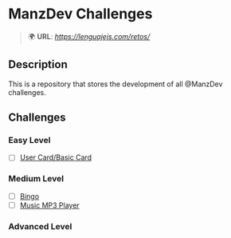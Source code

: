# ManzDev Challenges

>🌍 **URL**: *https://lenguajejs.com/retos/*

## Description

This is a repository that stores the development of all @ManzDev challenges.

## Challenges

### Easy Level
- [ ] [User Card/Basic Card](https://lenguajejs.com/retos/nivel-facil/basic-card/)

### Medium Level
- [ ] [Bingo](https://lenguajejs.com/retos/nivel-medio/bingo/)
- [ ] [Music MP3 Player](https://lenguajejs.com/retos/nivel-medio/mp3-player/)

### Advanced Level
